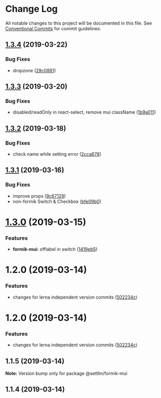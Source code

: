 # Change Log

All notable changes to this project will be documented in this file.
See [Conventional Commits](https://conventionalcommits.org) for commit guidelines.

## [1.3.4](http://github.com/settlin/node-monorepo/formik-mui/compare/@settlin/formik-mui@1.3.3...@settlin/formik-mui@1.3.4) (2019-03-22)


### Bug Fixes

* dropzone ([29c0881](http://github.com/settlin/node-monorepo/formik-mui/commit/29c0881))





## [1.3.3](http://github.com/settlin/node-monorepo/formik-mui/compare/@settlin/formik-mui@1.3.2...@settlin/formik-mui@1.3.3) (2019-03-20)


### Bug Fixes

* disabled/readOnly in react-select, remove mui className ([1b9a011](http://github.com/settlin/node-monorepo/formik-mui/commit/1b9a011))





## [1.3.2](http://github.com/settlin/node-monorepo/formik-mui/compare/@settlin/formik-mui@1.3.1...@settlin/formik-mui@1.3.2) (2019-03-18)


### Bug Fixes

* check name while setting error ([2cca678](http://github.com/settlin/node-monorepo/formik-mui/commit/2cca678))





## [1.3.1](http://github.com/settlin/node-monorepo/formik-mui/compare/@settlin/formik-mui@1.3.0...@settlin/formik-mui@1.3.1) (2019-03-16)


### Bug Fixes

* improve props ([9c67129](http://github.com/settlin/node-monorepo/formik-mui/commit/9c67129))
* non-formik Switch & Checkbox ([bfe09b0](http://github.com/settlin/node-monorepo/formik-mui/commit/bfe09b0))





# [1.3.0](http://github.com/settlin/node-monorepo/formik-mui/compare/@settlin/formik-mui@1.2.0...@settlin/formik-mui@1.3.0) (2019-03-15)


### Features

* **formik-mui:** offlabel in switch ([1419eb5](http://github.com/settlin/node-monorepo/formik-mui/commit/1419eb5))





# 1.2.0 (2019-03-14)


### Features

* changes for lerna independent version commits ([502234c](http://github.com/settlin/node-monorepo/formik-mui/commit/502234c))





# 1.2.0 (2019-03-14)


### Features

* changes for lerna independent version commits ([502234c](http://github.com/settlin/node-monorepo/formik-mui/commit/502234c))





## 1.1.5 (2019-03-14)

**Note:** Version bump only for package @settlin/formik-mui





## 1.1.4 (2019-03-14)
